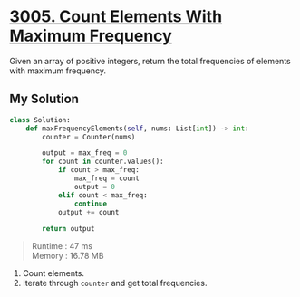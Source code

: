 # [3005. Count Elements With Maximum Frequency](https://leetcode.com/problems/count-elements-with-maximum-frequency/?envType=daily-question&envId=2024-03-08)

Given an array of positive integers, return the total frequencies of elements with maximum frequency.

## My Solution

```python
class Solution:
    def maxFrequencyElements(self, nums: List[int]) -> int:
        counter = Counter(nums)

        output = max_freq = 0
        for count in counter.values():
            if count > max_freq:
                max_freq = count
                output = 0
            elif count < max_freq:
                continue
            output += count
        
        return output

```

> Runtime : 47 ms  
> Memory : 16.78 MB

1. Count elements.
2. Iterate through `counter` and get total frequencies.
